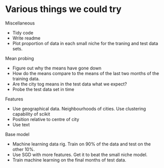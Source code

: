 Various things we could try
===

Miscellaneous
* Tidy code
* Write readme
* Plot proportion of data in each small niche for the traning and test data sets.

Mean probing
* Figure out why the means have gone down
* How do the means compare to the means of the last two months of the training data.
* Are the city tog means in the test data what we expect?
* Probe the test data set in time

Features
* Use geographical data. Neighbourhoods of cities. Use clustering capability of scikit
* Position relative to centre of city
* Use text

Base model
* Machine learning data rig. Train on 90% of the data and test on the other 10%.
* Use SGD with more features. Get it to beat the small niche model.
* Train machine learning on the final months of test data.

